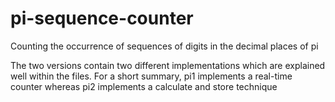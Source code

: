 # pi-sequence-counter
Counting the occurrence of sequences of digits in the decimal places of pi 

The two versions contain two different implementations which are explained well within the files. For a short summary, pi1 implements a real-time counter whereas pi2 implements a calculate and store technique

